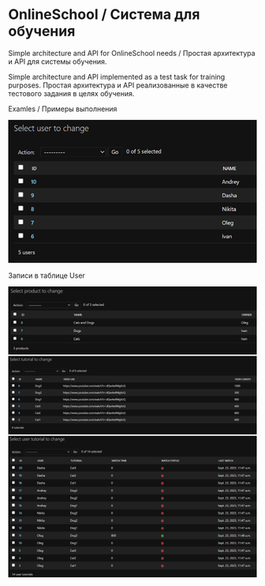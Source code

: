 # OnlineSchool / Система для обучения
Simple architecture and API for OnlineSchool needs / Простая архитектура и API для системы обучения.

Simple architecture and API implemented as a test task for training purposes.
Простая архитектура и API реализованные в качестве тестового задания в целях обучения.


Examles / Примеры выполнения


![alt text](https://github.com/Bow0Tie/OnlineSchool/blob/main/examples/users_table.png?raw=true)

Записи в таблице User


![alt text](https://github.com/Bow0Tie/OnlineSchool/blob/main/examples/products_table.png?raw=true)
![alt text](https://github.com/Bow0Tie/OnlineSchool/blob/main/examples/Tutorials_table.png?raw=true)
![alt text](https://github.com/Bow0Tie/OnlineSchool/blob/main/examples/UserTutorials_table.png?raw=true)

